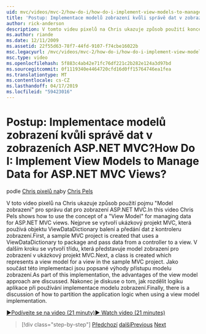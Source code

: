 ```yaml
---
uid: mvc/videos/mvc-2/how-do-i/how-do-i-implement-view-models-to-manage-data-for-aspnet-mvc-views
title: 'Postup: Implementace modelů zobrazení kvůli správě dat v zobrazeních ASP.NET MVC? | Dokumenty Microsoft'
author: rick-anderson
description: V tomto videu pixelů na Chris ukazuje způsob použití konceptu &quot;Model zobrazení&quot; pro správu dat pro zobrazení ASP.NET MVC. Ukázkový projekt MVC je nejprve vytv...
ms.author: riande
ms.date: 12/11/2009
ms.assetid: 22f55d63-78f7-44fd-9107-f74cbe16022b
msc.legacyurl: /mvc/videos/mvc-2/how-do-i/how-do-i-implement-view-models-to-manage-data-for-aspnet-mvc-views
msc.type: video
ms.openlocfilehash: 5f883c4ab42e71fc76df221c2b282e124a3d97bd
ms.sourcegitcommit: 0f1119340e4464720cfd16d0ff15764746ea1fea
ms.translationtype: MT
ms.contentlocale: cs-CZ
ms.lasthandoff: 04/17/2019
ms.locfileid: "59423016"
---
```

# <a name="how-do-i-implement-view--models-to-manage-data-for-aspnet-mvc-views"></a><span data-ttu-id="b2593-105">Postup: Implementace modelů zobrazení kvůli správě dat v zobrazeních ASP.NET MVC?</span><span class="sxs-lookup"><span data-stu-id="b2593-105">How Do I: Implement View  Models to Manage Data for ASP.NET MVC Views?</span></span>

<span data-ttu-id="b2593-106">podle [Chris pixelů na](https://twitter.com/chrispels)</span><span class="sxs-lookup"><span data-stu-id="b2593-106">by [Chris Pels](https://twitter.com/chrispels)</span></span>

<span data-ttu-id="b2593-107">V toto video pixelů na Chris ukazuje způsob použití pojmu "Model zobrazení" pro správu dat pro zobrazení ASP.NET MVC.</span><span class="sxs-lookup"><span data-stu-id="b2593-107">In this video Chris Pels shows how to use the concept of a "View Model" for managing data for ASP.NET MVC views.</span></span> <span data-ttu-id="b2593-108">Nejprve se vytvoří ukázkový projekt MVC, která používá objektu ViewDataDictionary balení a předání dat z kontroleru zobrazení.</span><span class="sxs-lookup"><span data-stu-id="b2593-108">First, a sample MVC project is created that uses a ViewDataDictionary to package and pass data from a controller to a view.</span></span> <span data-ttu-id="b2593-109">V dalším kroku se vytvoří třídu, která představuje model zobrazení pro zobrazení v ukázkový projekt MVC.</span><span class="sxs-lookup"><span data-stu-id="b2593-109">Next, a class is created which represents a view model for a view in the sample MVC project.</span></span> <span data-ttu-id="b2593-110">Jako součást této implementaci jsou popsané výhody přístupu modelu zobrazení.</span><span class="sxs-lookup"><span data-stu-id="b2593-110">As part of this implementation, the advantages of the view model approach are discussed.</span></span> <span data-ttu-id="b2593-111">Nakonec je diskuse o tom, jak rozdělit logiku aplikace při používání implementace modelu zobrazení.</span><span class="sxs-lookup"><span data-stu-id="b2593-111">Finally, there is a discussion of how to partition the application logic when using a view model implementation.</span></span>

[<span data-ttu-id="b2593-112">&#9654;Podívejte se na video (21 minuty)</span><span class="sxs-lookup"><span data-stu-id="b2593-112">&#9654; Watch video (21 minutes)</span></span>](https://channel9.msdn.com/Blogs/ASP-NET-Site-Videos/how-do-i-implement-view-models-to-manage-data-for-aspnet-mvc-views)

> [!div class="step-by-step"]
> <span data-ttu-id="b2593-113">[Předchozí](how-do-i-work-with-data-in-aspnet-mvc-partial-views.md)
> [další](how-do-i-create-a-custom-html-helper-for-an-mvc-application.md)</span><span class="sxs-lookup"><span data-stu-id="b2593-113">[Previous](how-do-i-work-with-data-in-aspnet-mvc-partial-views.md)
[Next](how-do-i-create-a-custom-html-helper-for-an-mvc-application.md)</span></span>

